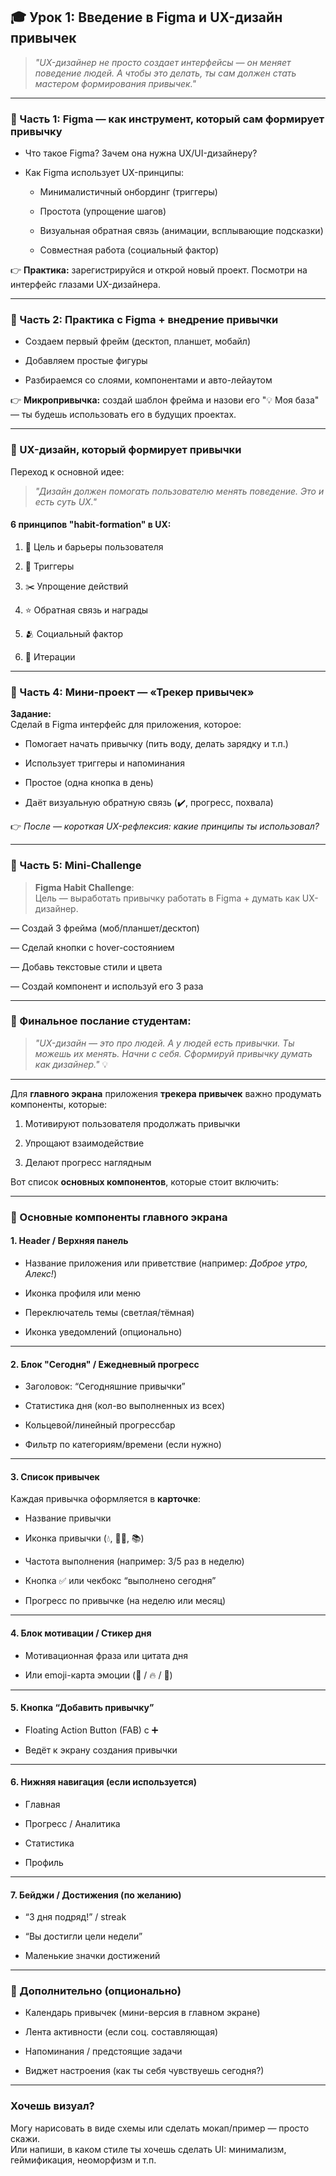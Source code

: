 ## 🎓 Урок 1: Введение в Figma и UX-дизайн привычек

> _"UX-дизайнер не просто создает интерфейсы — он меняет поведение людей. А чтобы это делать, ты сам должен стать мастером формирования привычек."_

---

### 🔹 Часть 1: Figma — как инструмент, который сам формирует привычку

- Что такое Figma? Зачем она нужна UX/UI-дизайнеру?
    
- Как Figma использует UX-принципы:
    
    - Минималистичный онбординг (триггеры)
        
    - Простота (упрощение шагов)
        
    - Визуальная обратная связь (анимации, всплывающие подсказки)
        
    - Совместная работа (социальный фактор)
        

👉 **Практика:** зарегистрируйся и открой новый проект. Посмотри на интерфейс глазами UX-дизайнера.

---

### 🔹 Часть 2: Практика с Figma + внедрение привычки

- Создаем первый фрейм (десктоп, планшет, мобайл)
    
- Добавляем простые фигуры
    
- Разбираемся со слоями, компонентами и авто-лейаутом
    

👉 **Микропривычка:** создай шаблон фрейма и назови его "💡 Моя база" — ты будешь использовать его в будущих проектах.

---

### 🔹 UX-дизайн, который формирует привычки

Переход к основной идее:

> _"Дизайн должен помогать пользователю менять поведение. Это и есть суть UX."_

#### 6 принципов "habit-formation" в UX:

1. 🎯 Цель и барьеры пользователя
    
2. 🔔 Триггеры
    
3. ✂️ Упрощение действий
    
4. ⭐ Обратная связь и награды
    
5. 🫂 Социальный фактор
    
6. 🔁 Итерации
    

---

### 🔹 Часть 4: Мини-проект — «Трекер привычек»

**Задание:**  
Сделай в Figma интерфейс для приложения, которое:

- Помогает начать привычку (пить воду, делать зарядку и т.п.)
    
- Использует триггеры и напоминания
    
- Простое (одна кнопка в день)
    
- Даёт визуальную обратную связь (✔️, прогресс, похвала)
    

👉 _После — короткая UX-рефлексия: какие принципы ты использовал?_

---

### 🔹 Часть 5: Mini-Challenge

> **Figma Habit Challenge**:  
> Цель — выработать привычку работать в Figma + думать как UX-дизайнер.

— Создай 3 фрейма (моб/планшет/десктоп)

— Сделай кнопки с hover-состоянием

— Добавь текстовые стили и цвета

— Создай компонент и используй его 3 раза


---

### 🔹 Финальное послание студентам:

> _"UX-дизайн — это про людей. А у людей есть привычки. Ты можешь их менять. Начни с себя. Сформируй привычку думать как дизайнер."_ 💡

---



Для **главного экрана** приложения **трекера привычек** важно продумать компоненты, которые:

1. Мотивируют пользователя продолжать привычки
    
2. Упрощают взаимодействие
    
3. Делают прогресс наглядным
    

Вот список **основных компонентов**, которые стоит включить:

---

### 🧱 Основные компоненты главного экрана

#### 1. **Header / Верхняя панель**

- Название приложения или приветствие (например: _Доброе утро, Алекс!_)
    
- Иконка профиля или меню
    
- Переключатель темы (светлая/тёмная)
    
- Иконка уведомлений (опционально)
    

---

#### 2. **Блок "Сегодня" / Ежедневный прогресс**

- Заголовок: “Сегодняшние привычки”
    
- Статистика дня (кол-во выполненных из всех)
    
- Кольцевой/линейный прогрессбар
    
- Фильтр по категориям/времени (если нужно)
    

---

#### 3. **Список привычек**

Каждая привычка оформляется в **карточке**:

- Название привычки
    
- Иконка привычки (💧, 🏃‍♂️, 📚)
    
- Частота выполнения (например: 3/5 раз в неделю)
    
- Кнопка ✅ или чекбокс “выполнено сегодня”
    
- Прогресс по привычке (на неделю или месяц)
    

---

#### 4. **Блок мотивации / Стикер дня**

- Мотивационная фраза или цитата дня
    
- Или emoji-карта эмоции (🎯 / 🔥 / 🌱)
    

---

#### 5. **Кнопка “Добавить привычку”**

- Floating Action Button (FAB) с ➕
    
- Ведёт к экрану создания привычки
    

---

#### 6. **Нижняя навигация (если используется)**

- Главная
    
- Прогресс / Аналитика
    
- Статистика
    
- Профиль
    

---

#### 7. **Бейджи / Достижения (по желанию)**

- “3 дня подряд!” / streak
    
- “Вы достигли цели недели”
    
- Маленькие значки достижений
    

---

### 🧩 Дополнительно (опционально)

- Календарь привычек (мини-версия в главном экране)
    
- Лента активности (если соц. составляющая)
    
- Напоминания / предстоящие задачи
    
- Виджет настроения (как ты себя чувствуешь сегодня?)
    

---

### Хочешь визуал?

Могу нарисовать в виде схемы или сделать мокап/пример — просто скажи.  
Или напиши, в каком стиле ты хочешь сделать UI: минимализм, геймификация, неоморфизм и т.п.